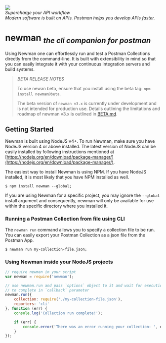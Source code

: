 <a href="https://www.getpostman.com/"><img src="https://raw.githubusercontent.com/postmanlabs/postmanlabs.github.io/develop/global-artefacts/postman-logo%2Btext-320x132.png" /></a><br />
_Supercharge your API workflow<br/>Modern software is built on APIs. Postman helps you develop APIs faster._

# newman <sub>_the cli companion for postman_</sub>

Using Newman one can effortlessly run and test a Postman Collections directly from the command-line. It is built with
extensibility in mind so that you can easily integrate it with your continuous integration servers and build systems.

> *BETA RELEASE NOTES*
>
> To use newan beta, ensure that you install using the beta tag: `npm install newman@beta`.
>
> The beta version of `newman v3.x` is currently under development and is not intended for production use. Details
> outlining the limitations and roadmap of newman v3.x is outlined in [BETA.md](BETA.md).


## Getting Started

Newman is built using NodeJS v4+. To run Newman, make sure you have NodeJS version 4 or above installed. The latest
version of NodeJS can be easily installed by following instructions mentioned at
[https://nodejs.org/en/download/package-manager/](https://nodejs.org/en/download/package-manager/).

The easiest way to install Newman is using NPM. If you have NodeJS installed, it is most likely that you have NPM
installed as well.

```terminal
$ npm install newman --global;
```

If you are using Newman for a specific project, you may ignore the `--global` install argument and consequently, newman
will only be available for use within the specific directory where you installed it.

### Running a Postman Collection from file using CLI

The `newman run` command allows you to specify a collection file to be run. You can easily export your Postman
Collection as a json file from the Postman App.

```terminal
$ newman run my-collection-file.json;
```

### Using Newman inside your NodeJS projects

```javascript
// require newman in your script
var newman = require('newman');

// use newman.run and pass `options` object to it and wait for execution
// to complete in `callback` parameter
newman.run({
    collection: require('./my-collection-file.json'),
    reporters: 'cli'
}, function (err) {
    console.log('Collection run complete!');

    if (err) {
        console.error('There was an error running your collection: ', err) ;
    }
});
```
